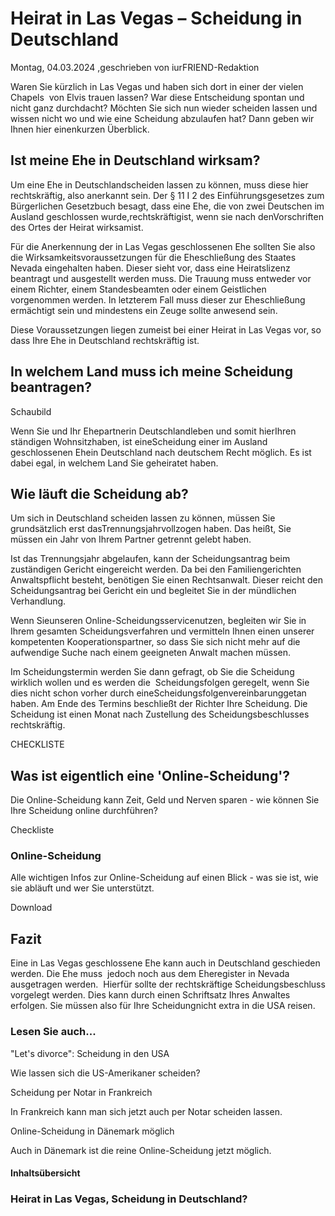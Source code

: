 # Heirat in Las Vegas – Scheidung in Deutschland

Montag, 04.03.2024 ,geschrieben von iurFRIEND-Redaktion

Waren Sie kürzlich in Las Vegas und haben sich dort in einer der vielen Chapels  von Elvis trauen lassen? War diese Entscheidung spontan und nicht ganz durchdacht? Möchten Sie sich nun wieder scheiden lassen und wissen nicht wo und wie eine Scheidung abzulaufen hat? Dann geben wir Ihnen hier einenkurzen Überblick.

## Ist meine Ehe in Deutschland wirksam?

Um eine Ehe in Deutschlandscheiden lassen zu können, muss diese hier rechtskräftig, also anerkannt sein. Der § 11 I 2 des Einführungsgesetzes zum Bürgerlichen Gesetzbuch besagt, dass eine Ehe, die von zwei Deutschen im Ausland geschlossen wurde,rechtskräftigist, wenn sie nach denVorschriften des Ortes der Heirat wirksamist.

Für die Anerkennung der in Las Vegas geschlossenen Ehe sollten Sie also die Wirksamkeitsvoraussetzungen für die Eheschließung des Staates Nevada eingehalten haben. Dieser sieht vor, dass eine Heiratslizenz beantragt und ausgestellt werden muss. Die Trauung muss entweder vor einem Richter, einem Standesbeamten oder einem Geistlichen vorgenommen werden. In letzterem Fall muss dieser zur Eheschließung ermächtigt sein und mindestens ein Zeuge sollte anwesend sein.

Diese Voraussetzungen liegen zumeist bei einer Heirat in Las Vegas vor, so dass Ihre Ehe in Deutschland rechtskräftig ist.

## In welchem Land muss ich meine Scheidung beantragen?

Schaubild

Wenn Sie und Ihr Ehepartnerin Deutschlandleben und somit hierIhren ständigen Wohnsitzhaben, ist eineScheidung einer im Ausland geschlossenen Ehein Deutschland nach deutschem Recht möglich. Es ist dabei egal, in welchem Land Sie geheiratet haben.

## Wie läuft die Scheidung ab?

Um sich in Deutschland scheiden lassen zu können, müssen Sie grundsätzlich erst dasTrennungsjahrvollzogen haben. Das heißt, Sie müssen ein Jahr von Ihrem Partner getrennt gelebt haben.

Ist das Trennungsjahr abgelaufen, kann der Scheidungsantrag beim zuständigen Gericht eingereicht werden. Da bei den Familiengerichten Anwaltspflicht besteht, benötigen Sie einen Rechtsanwalt. Dieser reicht den Scheidungsantrag bei Gericht ein und begleitet Sie in der mündlichen Verhandlung.

Wenn Sieunseren Online-Scheidungsservicenutzen, begleiten wir Sie in Ihrem gesamten Scheidungsverfahren und vermitteln Ihnen einen unserer kompetenten Kooperationspartner, so dass Sie sich nicht mehr auf die aufwendige Suche nach einem geeigneten Anwalt machen müssen.

Im Scheidungstermin werden Sie dann gefragt, ob Sie die Scheidung wirklich wollen und es werden die  Scheidungsfolgen geregelt, wenn Sie dies nicht schon vorher durch eineScheidungsfolgenvereinbarunggetan haben. Am Ende des Termins beschließt der Richter Ihre Scheidung. Die Scheidung ist einen Monat nach Zustellung des Scheidungsbeschlusses rechtskräftig.

CHECKLISTE

## Was ist eigentlich eine 'Online-Scheidung'?

Die Online-Scheidung kann Zeit, Geld und Nerven sparen - wie können Sie Ihre Scheidung online durchführen?

Checkliste

### Online-Scheidung

Alle wichtigen Infos zur Online-Scheidung auf einen Blick - was sie ist, wie sie abläuft und wer Sie unterstützt.

Download

## Fazit

Eine in Las Vegas geschlossene Ehe kann auch in Deutschland geschieden werden. Die Ehe muss  jedoch noch aus dem Eheregister in Nevada ausgetragen werden.  Hierfür sollte der rechtskräftige Scheidungsbeschluss vorgelegt werden. Dies kann durch einen Schriftsatz Ihres Anwaltes erfolgen. Sie müssen also für Ihre Scheidungnicht extra in die USA reisen.

### Lesen Sie auch...

"Let's divorce": Scheidung in den USA

Wie lassen sich die US-Amerikaner scheiden?

Scheidung per Notar in Frankreich

In Frankreich kann man sich jetzt auch per Notar scheiden lassen.

Online-Scheidung in Dänemark möglich

Auch in Dänemark ist die reine Online-Scheidung jetzt möglich.

#### Inhaltsübersicht

### Heirat in Las Vegas, Scheidung in Deutschland?